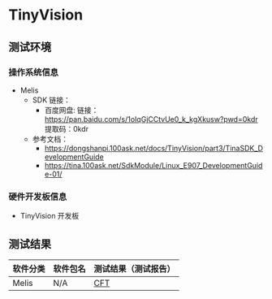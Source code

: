 # TinyVision

## 测试环境

### 操作系统信息

- Melis
    - SDK 链接：
        - 百度网盘: 链接：https://pan.baidu.com/s/1oIqGjCCtvUe0_k_kgXkusw?pwd=0kdr 提取码：0kdr
    - 参考文档：
        - https://dongshanpi.100ask.net/docs/TinyVision/part3/TinaSDK_DevelopmentGuide
        - https://tina.100ask.net/SdkModule/Linux_E907_DevelopmentGuide-01/

### 硬件开发板信息

- TinyVision 开发板

## 测试结果

| 软件分类      | 软件包名      | 测试结果（测试报告） |
|--------------|-------------|------------------|
| Melis        | N/A         | [CFT][Melis]    |

[Melis]: ./Melis/README_zh.md
